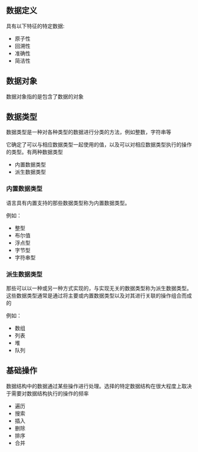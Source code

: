 ## 数据定义 
具有以下特征的特定数据:
- 原子性
- 回溯性
- 准确性
- 简洁性

## 数据对象

数据对象指的是包含了数据的对象


## 数据类型

数据类型是一种对各种类型的数据进行分类的方法，例如整数，字符串等

它确定了可以与相应数据类型一起使用的值，以及可以对相应数据类型执行的操作的类型。有两种数据类型

- 内置数据类型
- 派生数据类型

### 内置数据类型

语言具有内置支持的那些数据类型称为内置数据类型。

例如：

- 整型
- 布尔值
- 浮点型
- 字节型
- 字符串型


### 派生数据类型

那些可以以一种或另一种方式实现的，与实现无关的数据类型称为派生数据类型。
这些数据类型通常是通过将主要或内置数据类型以及对其进行关联的操作组合而成的

例如：

- 数组
- 列表
- 堆
- 队列


## 基础操作

数据结构中的数据通过某些操作进行处理。选择的特定数据结构在很大程度上取决于需要对数据结构执行的操作的频率

- 遍历
- 搜索
- 插入
- 删除
- 排序
- 合并



